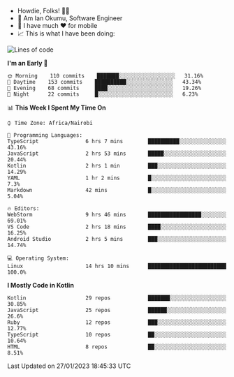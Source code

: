 
* Howdie, Folks! 👋🤓
* 🤪 Am Ian Okumu, Software Engineer
* 📱 I have much ❤️ for mobile
* 📈 This is what I have been doing:
  
<!-- <a href="https://otsembo.github.io/OtsemboPortfolio/" style="margin-right:.5%; margin-top=.5%;">
  <img align="center" src="https://github-readme-stats.vercel.app/api/top-langs/?username=otsembo&layout=compact" />
</a> -->

<!--START_SECTION:waka-->
![Lines of code](https://img.shields.io/badge/From%20Hello%20World%20I%27ve%20Written-866%20Thousand%20lines%20of%20code-blue)

**I'm an Early 🐤** 

```text
🌞 Morning    110 commits    ███████░░░░░░░░░░░░░░░░░░   31.16% 
🌆 Daytime    153 commits    ██████████░░░░░░░░░░░░░░░   43.34% 
🌃 Evening    68 commits     ████░░░░░░░░░░░░░░░░░░░░░   19.26% 
🌙 Night      22 commits     █░░░░░░░░░░░░░░░░░░░░░░░░   6.23%

```


📊 **This Week I Spent My Time On** 

```text
⌚︎ Time Zone: Africa/Nairobi

💬 Programming Languages: 
TypeScript               6 hrs 7 mins        ██████████░░░░░░░░░░░░░░░   43.16% 
JavaScript               2 hrs 53 mins       █████░░░░░░░░░░░░░░░░░░░░   20.44% 
Kotlin                   2 hrs 1 min         ███░░░░░░░░░░░░░░░░░░░░░░   14.29% 
YAML                     1 hr 2 mins         █░░░░░░░░░░░░░░░░░░░░░░░░   7.3% 
Markdown                 42 mins             █░░░░░░░░░░░░░░░░░░░░░░░░   5.04%

🔥 Editors: 
WebStorm                 9 hrs 46 mins       █████████████████░░░░░░░░   69.01% 
VS Code                  2 hrs 18 mins       ████░░░░░░░░░░░░░░░░░░░░░   16.25% 
Android Studio           2 hrs 5 mins        ███░░░░░░░░░░░░░░░░░░░░░░   14.74%

💻 Operating System: 
Linux                    14 hrs 10 mins      █████████████████████████   100.0%

```

**I Mostly Code in Kotlin** 

```text
Kotlin                   29 repos            ███████░░░░░░░░░░░░░░░░░░   30.85% 
JavaScript               25 repos            ██████░░░░░░░░░░░░░░░░░░░   26.6% 
Ruby                     12 repos            ███░░░░░░░░░░░░░░░░░░░░░░   12.77% 
TypeScript               10 repos            ██░░░░░░░░░░░░░░░░░░░░░░░   10.64% 
HTML                     8 repos             ██░░░░░░░░░░░░░░░░░░░░░░░   8.51%

```



 Last Updated on 27/01/2023 18:45:33 UTC
<!--END_SECTION:waka-->

<br />
<br />
<br />
<br />
<br />
  
  </div>
<!---
otsembo/otsembo is a ✨ special ✨ repository because its `README.md` (this file) appears on your GitHub profile.
You can click the Preview link to take a look at your changes.
--->
